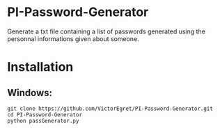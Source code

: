 # PI-Password-Generator
Generate a txt file containing a list of passwords generated using the personnal informations given about someone.

# Installation
## Windows:
```
git clone https://github.com/VictorEgret/PI-Password-Generator.git
cd PI-Password-Generator
python passGenerator.py
```
